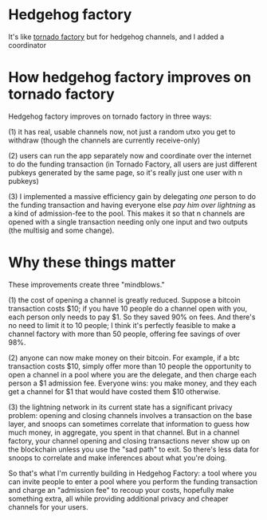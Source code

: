 # Hedgehog factory
It's like [tornado factory](https://github.com/supertestnet/tornado_factory) but for hedgehog channels, and I added a coordinator

# How hedgehog factory improves on tornado factory

Hedgehog factory improves on tornado factory in three ways:

(1) it has real, usable channels now, not just a random utxo you get to withdraw (though the channels are currently receive-only)

(2) users can run the app separately now and coordinate over the internet to do the funding transaction (in Tornado Factory, all users are just different pubkeys generated by the same page, so it's really just one user with n pubkeys)

(3) I implemented a massive efficiency gain by delegating *one* person to do the funding transaction and having everyone else *pay him over lightning* as a kind of admission-fee to the pool. This makes it so that n channels are opened with a single transaction needing only one input and two outputs (the multisig and some change).

# Why these things matter

These improvements create three "mindblows."

(1) the cost of opening a channel is greatly reduced. Suppose a bitcoin transaction costs $10; if you have 10 people do a channel open with you, each person only needs to pay $1. So they saved 90% on fees. And there's no need to limit it to 10 people; I think it's perfectly feasible to make a channel factory with more than 50 people, offering fee savings of over 98%.

(2) anyone can now make money on their bitcoin. For example, if a btc transaction costs $10, simply offer more than 10 people the opportunity to open a channel in a pool where you are the delegate, and then charge each person a $1 admission fee. Everyone wins: you make money, and they each get a channel for $1 that would have costed them $10 otherwise.

(3) the lightning network in its current state has a significant privacy problem: opening and closing channels involves a transaction on the base layer, and snoops can sometimes correlate that information to guess how much money, in aggregate, you spent in that channel. But in a channel factory, your channel opening and closing transactions never show up on the blockchain unless you use the "sad path" to exit. So there's less data for snoops to correlate and make inferences about what you're doing.

So that's what I'm currently building in Hedgehog Factory: a tool where you can invite people to enter a pool where you perform the funding transaction and charge an "admission fee" to recoup your costs, hopefully make something extra, all while providing additional privacy and cheaper channels for your users.
